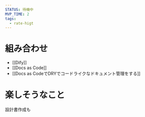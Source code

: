 ```yaml
---
STATUS: 待機中
MVP_TIME: 2
tags:
  - rate-higt
---
```

# 組み合わせ
- [[Dify]]
- [[Docs as Code]]
- [[Docs as CodeでDRYでコードライクなドキュメント管理をする]]

# 楽しそうなこと
設計書作成も
